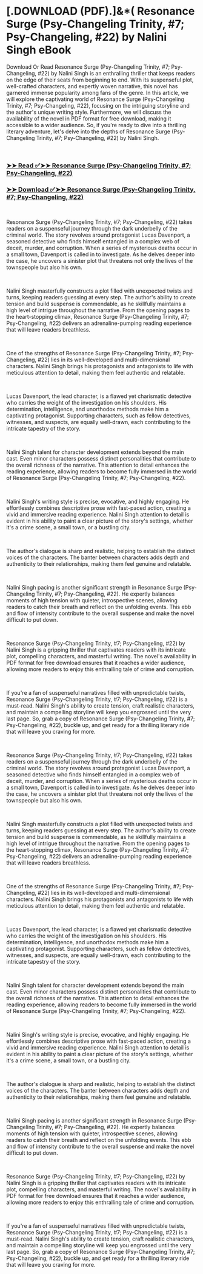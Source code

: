 # [.DOWNLOAD (PDF).]&*( Resonance Surge (Psy-Changeling Trinity, #7; Psy-Changeling, #22) by Nalini Singh eBook

<p>Download Or Read Resonance Surge (Psy-Changeling Trinity, #7; Psy-Changeling, #22) by Nalini Singh is an enthralling thriller that keeps readers on the edge of their seats from beginning to end. With its suspenseful plot, well-crafted characters, and expertly woven narrative, this novel has garnered immense popularity among fans of the genre. In this article, we will explore the captivating world of Resonance Surge (Psy-Changeling Trinity, #7; Psy-Changeling, #22), focusing on the intriguing storyline and the author's unique writing style. Furthermore, we will discuss the availability of the novel in PDF format for free download, making it accessible to a wider audience. So, if you're ready to dive into a thrilling literary adventure, let's delve into the depths of Resonance Surge (Psy-Changeling Trinity, #7; Psy-Changeling, #22) by Nalini Singh.</p>
<p>&nbsp;</p>

### [➤➤ Read ✅➤➤ Resonance Surge (Psy-Changeling Trinity, #7; Psy-Changeling, #22)](https://pdf2worldwide.blogspot.com/id/63200679)

### [➤➤ Download ✅➤➤ Resonance Surge (Psy-Changeling Trinity, #7; Psy-Changeling, #22)](https://pdf2worldwide.blogspot.com/id/63200679)

<p>&nbsp;</p>
<p>Resonance Surge (Psy-Changeling Trinity, #7; Psy-Changeling, #22) takes readers on a suspenseful journey through the dark underbelly of the criminal world. The story revolves around protagonist Lucas Davenport, a seasoned detective who finds himself entangled in a complex web of deceit, murder, and corruption. When a series of mysterious deaths occur in a small town, Davenport is called in to investigate. As he delves deeper into the case, he uncovers a sinister plot that threatens not only the lives of the townspeople but also his own.</p>
<p>&nbsp;</p>
<p>Nalini Singh masterfully constructs a plot filled with unexpected twists and turns, keeping readers guessing at every step. The author's ability to create tension and build suspense is commendable, as he skillfully maintains a high level of intrigue throughout the narrative. From the opening pages to the heart-stopping climax, Resonance Surge (Psy-Changeling Trinity, #7; Psy-Changeling, #22) delivers an adrenaline-pumping reading experience that will leave readers breathless.</p>
<p>&nbsp;</p>
<p>One of the strengths of Resonance Surge (Psy-Changeling Trinity, #7; Psy-Changeling, #22) lies in its well-developed and multi-dimensional characters. Nalini Singh brings his protagonists and antagonists to life with meticulous attention to detail, making them feel authentic and relatable.</p>
<p>&nbsp;</p>
<p>Lucas Davenport, the lead character, is a flawed yet charismatic detective who carries the weight of the investigation on his shoulders. His determination, intelligence, and unorthodox methods make him a captivating protagonist. Supporting characters, such as fellow detectives, witnesses, and suspects, are equally well-drawn, each contributing to the intricate tapestry of the story.</p>
<p>&nbsp;</p>
<p>Nalini Singh talent for character development extends beyond the main cast. Even minor characters possess distinct personalities that contribute to the overall richness of the narrative. This attention to detail enhances the reading experience, allowing readers to become fully immersed in the world of Resonance Surge (Psy-Changeling Trinity, #7; Psy-Changeling, #22).</p>
<p>&nbsp;</p>
<p>Nalini Singh's writing style is precise, evocative, and highly engaging. He effortlessly combines descriptive prose with fast-paced action, creating a vivid and immersive reading experience. Nalini Singh attention to detail is evident in his ability to paint a clear picture of the story's settings, whether it's a crime scene, a small town, or a bustling city.</p>
<p>&nbsp;</p>
<p>The author's dialogue is sharp and realistic, helping to establish the distinct voices of the characters. The banter between characters adds depth and authenticity to their relationships, making them feel genuine and relatable.</p>
<p>&nbsp;</p>
<p>Nalini Singh pacing is another significant strength in Resonance Surge (Psy-Changeling Trinity, #7; Psy-Changeling, #22). He expertly balances moments of high tension with quieter, introspective scenes, allowing readers to catch their breath and reflect on the unfolding events. This ebb and flow of intensity contribute to the overall suspense and make the novel difficult to put down.</p>
<p>&nbsp;</p>
<p>Resonance Surge (Psy-Changeling Trinity, #7; Psy-Changeling, #22) by Nalini Singh is a gripping thriller that captivates readers with its intricate plot, compelling characters, and masterful writing. The novel's availability in PDF format for free download ensures that it reaches a wider audience, allowing more readers to enjoy this enthralling tale of crime and corruption.</p>
<p>&nbsp;</p>
<p>If you're a fan of suspenseful narratives filled with unpredictable twists, Resonance Surge (Psy-Changeling Trinity, #7; Psy-Changeling, #22) is a must-read. Nalini Singh's ability to create tension, craft realistic characters, and maintain a compelling storyline will keep you engrossed until the very last page. So, grab a copy of Resonance Surge (Psy-Changeling Trinity, #7; Psy-Changeling, #22), buckle up, and get ready for a thrilling literary ride that will leave you craving for more.</p>
<p>&nbsp;</p>
<p>Resonance Surge (Psy-Changeling Trinity, #7; Psy-Changeling, #22) takes readers on a suspenseful journey through the dark underbelly of the criminal world. The story revolves around protagonist Lucas Davenport, a seasoned detective who finds himself entangled in a complex web of deceit, murder, and corruption. When a series of mysterious deaths occur in a small town, Davenport is called in to investigate. As he delves deeper into the case, he uncovers a sinister plot that threatens not only the lives of the townspeople but also his own.</p>
<p>&nbsp;</p>
<p>Nalini Singh masterfully constructs a plot filled with unexpected twists and turns, keeping readers guessing at every step. The author's ability to create tension and build suspense is commendable, as he skillfully maintains a high level of intrigue throughout the narrative. From the opening pages to the heart-stopping climax, Resonance Surge (Psy-Changeling Trinity, #7; Psy-Changeling, #22) delivers an adrenaline-pumping reading experience that will leave readers breathless.</p>
<p>&nbsp;</p>
<p>One of the strengths of Resonance Surge (Psy-Changeling Trinity, #7; Psy-Changeling, #22) lies in its well-developed and multi-dimensional characters. Nalini Singh brings his protagonists and antagonists to life with meticulous attention to detail, making them feel authentic and relatable.</p>
<p>&nbsp;</p>
<p>Lucas Davenport, the lead character, is a flawed yet charismatic detective who carries the weight of the investigation on his shoulders. His determination, intelligence, and unorthodox methods make him a captivating protagonist. Supporting characters, such as fellow detectives, witnesses, and suspects, are equally well-drawn, each contributing to the intricate tapestry of the story.</p>
<p>&nbsp;</p>
<p>Nalini Singh talent for character development extends beyond the main cast. Even minor characters possess distinct personalities that contribute to the overall richness of the narrative. This attention to detail enhances the reading experience, allowing readers to become fully immersed in the world of Resonance Surge (Psy-Changeling Trinity, #7; Psy-Changeling, #22).</p>
<p>&nbsp;</p>
<p>Nalini Singh's writing style is precise, evocative, and highly engaging. He effortlessly combines descriptive prose with fast-paced action, creating a vivid and immersive reading experience. Nalini Singh attention to detail is evident in his ability to paint a clear picture of the story's settings, whether it's a crime scene, a small town, or a bustling city.</p>
<p>&nbsp;</p>
<p>The author's dialogue is sharp and realistic, helping to establish the distinct voices of the characters. The banter between characters adds depth and authenticity to their relationships, making them feel genuine and relatable.</p>
<p>&nbsp;</p>
<p>Nalini Singh pacing is another significant strength in Resonance Surge (Psy-Changeling Trinity, #7; Psy-Changeling, #22). He expertly balances moments of high tension with quieter, introspective scenes, allowing readers to catch their breath and reflect on the unfolding events. This ebb and flow of intensity contribute to the overall suspense and make the novel difficult to put down.</p>
<p>&nbsp;</p>
<p>Resonance Surge (Psy-Changeling Trinity, #7; Psy-Changeling, #22) by Nalini Singh is a gripping thriller that captivates readers with its intricate plot, compelling characters, and masterful writing. The novel's availability in PDF format for free download ensures that it reaches a wider audience, allowing more readers to enjoy this enthralling tale of crime and corruption.</p>
<p>&nbsp;</p>
<p>If you're a fan of suspenseful narratives filled with unpredictable twists, Resonance Surge (Psy-Changeling Trinity, #7; Psy-Changeling, #22) is a must-read. Nalini Singh's ability to create tension, craft realistic characters, and maintain a compelling storyline will keep you engrossed until the very last page. So, grab a copy of Resonance Surge (Psy-Changeling Trinity, #7; Psy-Changeling, #22), buckle up, and get ready for a thrilling literary ride that will leave you craving for more.</p>
<p>&nbsp;</p>
